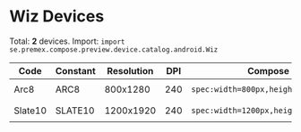 # Wiz Devices

Total: **2** devices. Import: `import se.premex.compose.preview.device.catalog.android.Wiz`

| Code | Constant | Resolution | DPI | Compose Spec | Preview Usage |
|------|----------|------------|-----|-------------|---------------|
| Arc8 | ARC8 | 800x1280 | 240 | `spec:width=800px,height=1280px,dpi=240` | `@Preview(device = Wiz.ARC8)` |
| Slate10 | SLATE10 | 1200x1920 | 240 | `spec:width=1200px,height=1920px,dpi=240` | `@Preview(device = Wiz.SLATE10)` |

<!-- Generated automatically. Do not edit manually. -->
